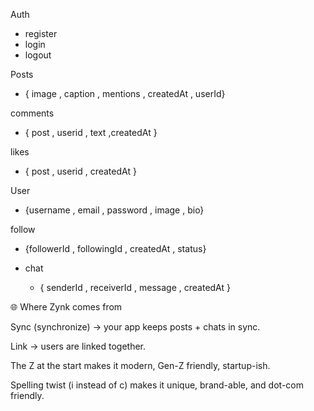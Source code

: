 Auth
 - register
 - login
 - logout


Posts
 - { image , caption , mentions , createdAt , userId}

comments
 - { post , userid , text ,createdAt }

likes
 - { post , userid , createdAt }

User
 - {username , email , password , image , bio}

follow
 - {followerId , followingId , createdAt , status}

- chat
    - { senderId , receiverId , message , createdAt }

🌐 Where Zynk comes from

Sync (synchronize) → your app keeps posts + chats in sync.

Link → users are linked together.

The Z at the start makes it modern, Gen-Z friendly, startup-ish.

Spelling twist (i instead of c) makes it unique, brand-able, and dot-com friendly.